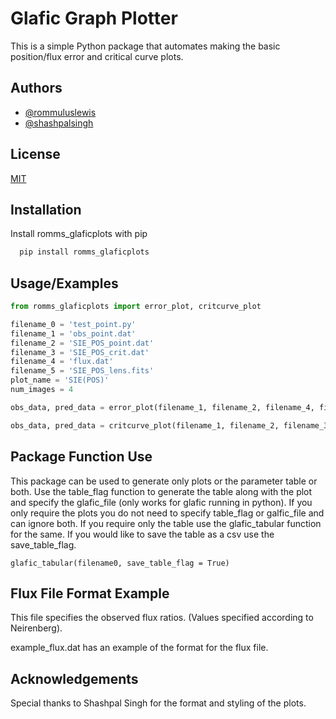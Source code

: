 
# Glafic Graph Plotter

This is a simple Python package that automates making the basic position/flux error and critical curve plots. 


## Authors

- [@rommuluslewis](https://github.com/romms921)
- [@shashpalsingh](https://github.com/Shashpal)


## License

[MIT](https://choosealicense.com/licenses/mit/)


## Installation

Install romms_glaficplots with pip

```bash
  pip install romms_glaficplots
```
    
## Usage/Examples

```python
from romms_glaficplots import error_plot, critcurve_plot

filename_0 = 'test_point.py'
filename_1 = 'obs_point.dat'
filename_2 = 'SIE_POS_point.dat'
filename_3 = 'SIE_POS_crit.dat'
filename_4 = 'flux.dat'
filename_5 = 'SIE_POS_lens.fits'
plot_name = 'SIE(POS)'
num_images = 4

obs_data, pred_data = error_plot(filename_1, filename_2, filename_4, filename_5, plot_name, num_images, table_flag=True, glafic_file= filename_0)

obs_data, pred_data = critcurve_plot(filename_1, filename_2, filename_3, plot_name, num_images)
```

## Package Function Use
This package can be used to generate only plots or the parameter table or both. Use the table_flag function to generate the table along with the plot and specify the glafic_file (only works for glafic running in python). If you only require the plots you do not need to specify table_flag or galfic_file and can ignore both. If you require only the table use the glafic_tabular function for the same. If you would like to save the table as a csv use the save_table_flag.

```glafic_tabular(filename0, save_table_flag = True)```

## Flux File Format Example
This file specifies the observed flux ratios. (Values specified according to Neirenberg).

example_flux.dat has an example of the format for the flux file. 

## Acknowledgements 
Special thanks to Shashpal Singh for the format and styling of the plots.
